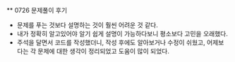 ** 0726 문제풀이 후기

- 문제를 푸는 것보다 설명하는 것이 훨씬 어려운 것 같다.
- 내가 정확히 알고있어야 알기 쉽게 설명이 가능하다보니 평소보다 고민을 오래했다.
- 주석을 달면서 코드를 작성했더니, 작성 후에도 알아보거나 수정이 쉬웠고, 어제보다는 각 문제에 대한 생각이 정리되었고 도움이 많이 되었다.

